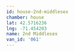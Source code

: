 ```yaml
---
id: house-2nd-middlesex
chamber: house
lat: 42.5716236
lng: -71.454203
name: 2nd Middlesex
van_id: '061'
---
```

